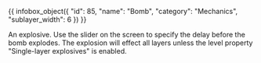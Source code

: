 {{ infobox_object({
	"id": 85,
	"name": "Bomb",
	"category": "Mechanics",
	"sublayer_width": 6
}) }}

An explosive. Use the slider on the screen to specify the delay before the bomb explodes. The explosion will effect all layers unless the level property "Single-layer explosives" is enabled.